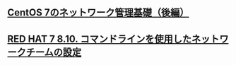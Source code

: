## [CentOS 7のネットワーク管理基礎（後編）](https://thinkit.co.jp/story/2015/01/08/5446?nopaging=1)
## [RED HAT 7 8.10. コマンドラインを使用したネットワークチームの設定](https://access.redhat.com/documentation/ja-jp/red_hat_enterprise_linux/7/html/networking_guide/sec-configure_a_network_team_using-the_command_line#sec-Configure_Network_Teaming_Using_nmcli)
